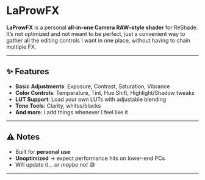 # LaProwFX

**LaProwFX** is a personal **all-in-one Camera RAW–style shader** for ReShade.  
It’s not optimized and not meant to be perfect, just a convenient way to gather all the editing controls I want in one place, without having to chain multiple FX.  

---

## ✨ Features
- **Basic Adjustments**: Exposure, Contrast, Saturation, Vibrance  
- **Color Controls**: Temperature, Tint, Hue Shift, Highlight/Shadow tweaks  
- **LUT Support**: Load your own LUTs with adjustable blending  
- **Tone Tools**: Clarity, whites/blacks  
- **And more**: I add things whenever I feel like it  

---

## ⚠️ Notes
- Built for **personal use**  
- **Unoptimized** → expect performance hits on lower-end PCs  
- Will update it... *or maybe not* 😅  

---
